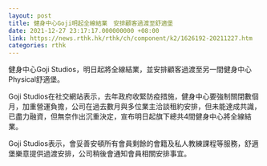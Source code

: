 ```yaml
---
layout: post
title: 健身中心Goji明起全線結業　安排顧客過渡至舒適堡
date: 2021-12-27 23:17:17.000000000 +08:00
link: https://news.rthk.hk/rthk/ch/component/k2/1626192-20211227.htm
categories: rthk
---
```


健身中心Goji Studios，明日起將全線結業，並安排顧客過渡至另一間健身中心Physical舒適堡。

Goji Studios在社交網站表示，去年政府收緊防疫措施，健身中心要強制關閉數個月，加重營運負擔，公司在過去數月與多位業主洽談租約安排，但未能達成共識，已盡力融資，但無奈作出沉重決定，宣布明日起旗下總共4間健身中心將全線結業。

Goji Studios表示，會妥善安頓所有會員剩餘的會籍及私人教練課程等服務，舒適堡樂意提供過渡安排，公司稍後會通知會員相關安排事宜。
